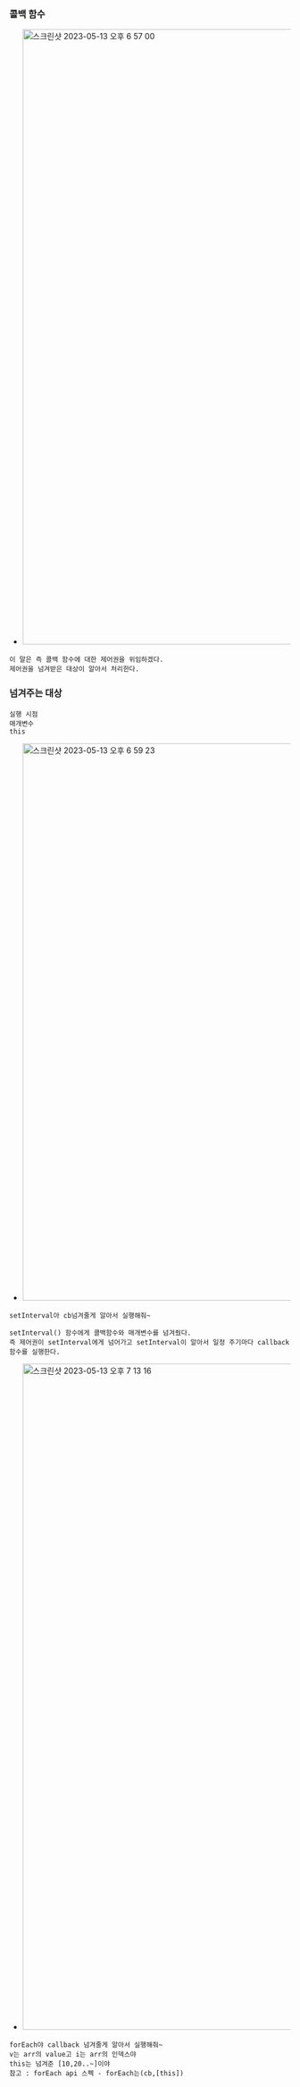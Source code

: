 ### 콜백 함수
- <img width="1102" alt="스크린샷 2023-05-13 오후 6 57 00" src="https://github.com/skarltjr/study/assets/62214428/746544ef-1ccf-4702-8638-886b19e658cd">
```
이 말은 즉 콜백 함수에 대한 제어권을 위임하겠다.
제어권을 넘겨받은 대상이 알아서 처리한다.
```

### 넘겨주는 대상
```
실행 시점
매개변수
this
```
- <img width="998" alt="스크린샷 2023-05-13 오후 6 59 23" src="https://github.com/skarltjr/study/assets/62214428/66712bbb-d471-4e07-92b9-703708270cd7">
```
setInterval아 cb넘겨줄게 알아서 실행해줘~

setInterval() 함수에게 콜백함수와 매개변수를 넘겨줬다.
즉 제어권이 setInterval에게 넘어가고 setInterval이 알아서 일정 주기마다 callback 함수를 실행한다.
``` 
- <img width="1193" alt="스크린샷 2023-05-13 오후 7 13 16" src="https://github.com/skarltjr/study/assets/62214428/4eed6faf-b820-46fe-a234-0fafd9b85bda">
```
forEach야 callback 넘겨줄게 알아서 실행해줘~
v는 arr의 value고 i는 arr의 인덱스야
this는 넘겨준 [10,20..~]이야 
참고 : forEach api 스펙 - forEach는(cb,[this])
```
